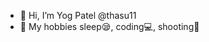 - 👋 Hi, I’m Yog Patel @thasu11
- 💞 My hobbies sleep😪, coding💻, shooting🔫
<!---
thasu11/thasu11 is a ✨ special ✨ repository because its `README.md` (this file) appears on your GitHub profile.
You can click the Preview link to take a look at your changes.
--->
